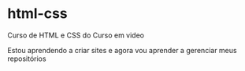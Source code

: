 # html-css
 Curso de HTML e CSS do Curso em video

 Estou aprendendo a criar sites e agora vou aprender a gerenciar meus repositórios 
